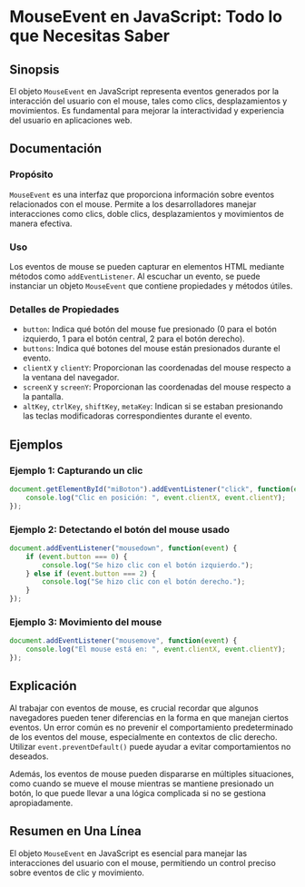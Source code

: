 <!--
Meta Description: # MouseEvent en JavaScript: Todo lo que Necesitas Saber ## Sinopsis El objeto `MouseEvent` en JavaScript representa eventos generados por la interacci...
Meta Keywords: mouse, del, event, eventos, botón
-->

# MouseEvent en JavaScript: Todo lo que Necesitas Saber

## Sinopsis
El objeto `MouseEvent` en JavaScript representa eventos generados por la interacción del usuario con el mouse, tales como clics, desplazamientos y movimientos. Es fundamental para mejorar la interactividad y experiencia del usuario en aplicaciones web.

## Documentación
### Propósito
`MouseEvent` es una interfaz que proporciona información sobre eventos relacionados con el mouse. Permite a los desarrolladores manejar interacciones como clics, doble clics, desplazamientos y movimientos de manera efectiva.

### Uso
Los eventos de mouse se pueden capturar en elementos HTML mediante métodos como `addEventListener`. Al escuchar un evento, se puede instanciar un objeto `MouseEvent` que contiene propiedades y métodos útiles.

### Detalles de Propiedades
- `button`: Indica qué botón del mouse fue presionado (0 para el botón izquierdo, 1 para el botón central, 2 para el botón derecho).
- `buttons`: Indica qué botones del mouse están presionados durante el evento.
- `clientX` y `clientY`: Proporcionan las coordenadas del mouse respecto a la ventana del navegador.
- `screenX` y `screenY`: Proporcionan las coordenadas del mouse respecto a la pantalla.
- `altKey`, `ctrlKey`, `shiftKey`, `metaKey`: Indican si se estaban presionando las teclas modificadoras correspondientes durante el evento.

## Ejemplos
### Ejemplo 1: Capturando un clic
```javascript
document.getElementById("miBoton").addEventListener("click", function(event) {
    console.log("Clic en posición: ", event.clientX, event.clientY);
});
```

### Ejemplo 2: Detectando el botón del mouse usado
```javascript
document.addEventListener("mousedown", function(event) {
    if (event.button === 0) {
        console.log("Se hizo clic con el botón izquierdo.");
    } else if (event.button === 2) {
        console.log("Se hizo clic con el botón derecho.");
    }
});
```

### Ejemplo 3: Movimiento del mouse
```javascript
document.addEventListener("mousemove", function(event) {
    console.log("El mouse está en: ", event.clientX, event.clientY);
});
```

## Explicación
Al trabajar con eventos de mouse, es crucial recordar que algunos navegadores pueden tener diferencias en la forma en que manejan ciertos eventos. Un error común es no prevenir el comportamiento predeterminado de los eventos del mouse, especialmente en contextos de clic derecho. Utilizar `event.preventDefault()` puede ayudar a evitar comportamientos no deseados.

Además, los eventos de mouse pueden dispararse en múltiples situaciones, como cuando se mueve el mouse mientras se mantiene presionado un botón, lo que puede llevar a una lógica complicada si no se gestiona apropiadamente.

## Resumen en Una Línea
El objeto `MouseEvent` en JavaScript es esencial para manejar las interacciones del usuario con el mouse, permitiendo un control preciso sobre eventos de clic y movimiento.